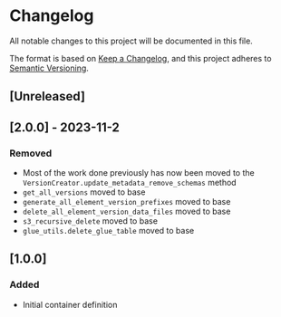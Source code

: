 <!-- markdownlint-disable MD003 -->

# Changelog

All notable changes to this project will be documented in this file.

The format is based on [Keep a Changelog](https://keepachangelog.com/en/1.0.0/),
and this project adheres to [Semantic Versioning](https://semver.org/spec/v2.0.0.html).

## [Unreleased]

## [2.0.0] - 2023-11-2

### Removed

- Most of the work done previously has now been moved to
    the `VersionCreator.update_metadata_remove_schemas` method
- `get_all_versions` moved to base
- `generate_all_element_version_prefixes` moved to base
- `delete_all_element_version_data_files` moved to base
- `s3_recursive_delete` moved to base
- `glue_utils.delete_glue_table` moved to base

## [1.0.0]

### Added

- Initial container definition
